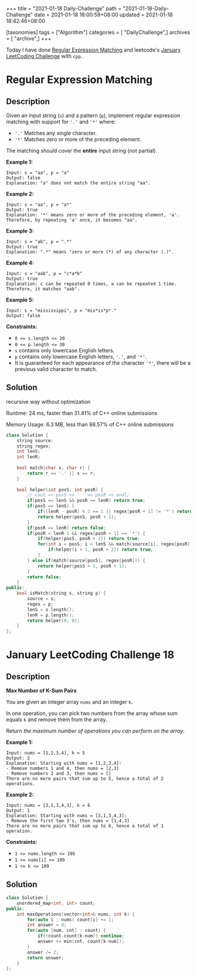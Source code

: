 +++
title = "2021-01-18 Daily-Challenge"
path = "2021-01-18-Daily-Challenge"
date = 2021-01-18 18:00:59+08:00
updated = 2021-01-18 18:42:46+08:00

[taxonomies]
tags = ["Algorithm"]
categories = [ "DailyChallenge",]
archives = [ "archive",]
+++

Today I have done [Regular Expression Matching](https://leetcode.com/problems/regular-expression-matching/) and leetcode's [January LeetCoding Challenge](https://leetcode.com/explore/challenge/card/january-leetcoding-challenge-2021/581/week-3-january-15th-january-21st/3608/) with `cpp`.

<!-- more -->

# Regular Expression Matching

## Description

Given an input string (`s`) and a pattern (`p`), implement regular expression matching with support for `'.'` and `'*'` where:` `

- `'.'` Matches any single character.
- `'*'` Matches zero or more of the preceding element.

The matching should cover the **entire** input string (not partial).

 

**Example 1:**

```
Input: s = "aa", p = "a"
Output: false
Explanation: "a" does not match the entire string "aa".
```

**Example 2:**

```
Input: s = "aa", p = "a*"
Output: true
Explanation: '*' means zero or more of the preceding element, 'a'. Therefore, by repeating 'a' once, it becomes "aa".
```

**Example 3:**

```
Input: s = "ab", p = ".*"
Output: true
Explanation: ".*" means "zero or more (*) of any character (.)".
```

**Example 4:**

```
Input: s = "aab", p = "c*a*b"
Output: true
Explanation: c can be repeated 0 times, a can be repeated 1 time. Therefore, it matches "aab".
```

**Example 5:**

```
Input: s = "mississippi", p = "mis*is*p*."
Output: false
```

 

**Constraints:**

- `0 <= s.length <= 20`
- `0 <= p.length <= 30`
- `s` contains only lowercase English letters.
- `p` contains only lowercase English letters, `'.'`, and `'*'`.
- It is guaranteed for each appearance of the character `'*'`, there will be a previous valid character to match.

## Solution

recursive way without optimization

Runtime: 24 ms, faster than 31.41% of C++ online submissions

Memory Usage: 6.3 MB, less than 98.57% of C++ online submissions

``` cpp
class Solution {
    string source;
    string regex;
    int lenS;
    int lenR;
    
    bool match(char s, char r) {
        return r == '.' || s == r;
    }
    
    bool helper(int posS, int posR) {
        // cout << posS << ' ' << posR << endl;
        if(posS == lenS && posR == lenR) return true;
        if(posS == lenS) {
            if((lenR - posR) % 2 == 1 || regex[posR + 1] != '*') return false;
            return helper(posS, posR + 2);
        }
        if(posR == lenR) return false;
        if(posR < lenR-1 && regex[posR + 1] == '*') {
            if(helper(posS, posR + 2)) return true;
            for(int i = posS; i < lenS && match(source[i], regex[posR]); ++i) {
                if(helper(i + 1, posR + 2)) return true;
            }
        } else if(match(source[posS], regex[posR])) {
            return helper(posS + 1, posR + 1);
        }
        return false;
    }
public:
    bool isMatch(string s, string p) {
        source = s;
        regex = p;
        lenS = s.length();
        lenR = p.length();
        return helper(0, 0);
    }
};
```

# January LeetCoding Challenge 18

## Description

**Max Number of K-Sum Pairs**

You are given an integer array `nums` and an integer `k`.

In one operation, you can pick two numbers from the array whose sum equals `k` and remove them from the array.

Return *the maximum number of operations you can perform on the array*.

 

**Example 1:**

```
Input: nums = [1,2,3,4], k = 5
Output: 2
Explanation: Starting with nums = [1,2,3,4]:
- Remove numbers 1 and 4, then nums = [2,3]
- Remove numbers 2 and 3, then nums = []
There are no more pairs that sum up to 5, hence a total of 2 operations.
```

**Example 2:**

```
Input: nums = [3,1,3,4,3], k = 6
Output: 1
Explanation: Starting with nums = [3,1,3,4,3]:
- Remove the first two 3's, then nums = [1,4,3]
There are no more pairs that sum up to 6, hence a total of 1 operation.
```

 

**Constraints:**

- `1 <= nums.length <= 105`
- `1 <= nums[i] <= 109`
- `1 <= k <= 109`

## Solution

``` cpp
class Solution {
    unordered_map<int, int> count;
public:
    int maxOperations(vector<int>& nums, int k) {
        for(auto i : nums) count[i] += 1;
        int answer = 0;
        for(auto [num, cnt] : count) {
            if(!count.count(k-num)) continue;
            answer += min(cnt, count[k-num]);
        }
        answer /= 2;
        return answer;
    }
};
```
